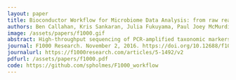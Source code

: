 ```yaml
---
layout: paper
title: Bioconductor Workflow for Microbiome Data Analysis: from raw reads to community analyses
authors: Ben Callahan, Kris Sankaran, Julia Fukuyama, Paul Joey McMurdie, Susan P Holmes
image: /assets/papers/f1000.gif
abstract: High-throughput sequencing of PCR-amplified taxonomic markers (like the 16S rRNA gene) has enabled a new level of analysis of complex bacterial communities known as microbiomes. Many tools exist to quantify and compare abundance levels or OTU composition of communities in different conditions. The sequencing reads have to be denoised and assigned to the closest taxa from a reference database. Common approaches use a notion of 97% similarity and normalize the data by subsampling to equalize library sizes. In this paper, we show that statistical models allow more accurate abundance estimates. By providing a complete workflow in R, we enable the user to do sophisticated downstream statistical analyses, whether parametric or nonparametric. We provide examples of using the R packages dada2, phyloseq, DESeq2, ggplot2 and vegan to filter, visualize and test microbiome data. We also provide examples of supervised analyses using random forests and nonparametric testing using community networks and the ggnetwork package.
journal: F1000 Research. November 2, 2016. https://doi.org/10.12688/f1000research.8986.2
journalurl: https://f1000research.com/articles/5-1492/v2
pdfurl: /assets/papers/f1000.pdf
code: https://github.com/spholmes/F1000_workflow
---
```

